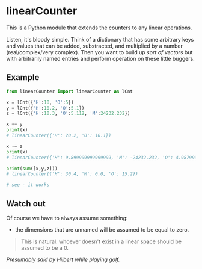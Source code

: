 # linearCounter

This is a Python module that extends the counters to any linear operations.

Listen, it's bloody simple. Think of a dictionary that has some arbitrary keys and values that can be added, substracted, and multiplied by a number (real/complex/very complex). Then you want to build up *sort of vectors* but with arbitrarily named entries and perform operation on these little buggers.

Example
-------

```Python
from linearCounter import linearCounter as lCnt

x = lCnt({'H':10, 'O':5})
y = lCnt({'H':10.2, 'O':5.1})
z = lCnt({'H':10.3, 'O':5.112, 'M':24232.232})

x += y
print(x)
# linearCounter({'H': 20.2, 'O': 10.1})

x -= z
print(x)
# linearCounter({'H': 9.899999999999999, 'M': -24232.232, 'O': 4.9879999999999995})

print(sum([x,y,z]))
# linearCounter({'H': 30.4, 'M': 0.0, 'O': 15.2})

# see - it works
```

Watch out
---------

Of course we have to always assume something:
* the dimensions that are unnamed will be assumed to be equal to zero.
> This is natural: whoever doesn't exist in a linear space should be assumed to be a 0.

*Presumably said by Hilbert while playing golf.*
